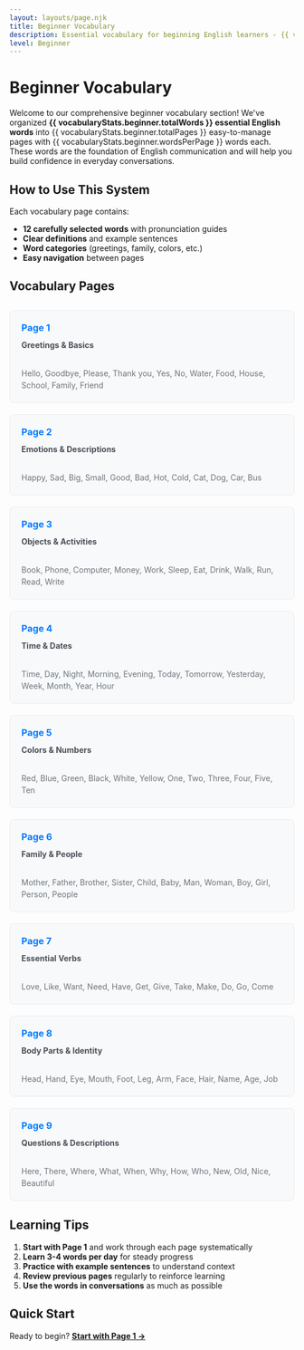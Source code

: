 ```yaml
---
layout: layouts/page.njk
title: Beginner Vocabulary
description: Essential vocabulary for beginning English learners - {{ vocabularyStats.beginner.totalWords }}+ words organized in easy pages
level: Beginner
---
```


# Beginner Vocabulary

Welcome to our comprehensive beginner vocabulary section! We've organized **{{ vocabularyStats.beginner.totalWords }} essential English words** into {{ vocabularyStats.beginner.totalPages }} easy-to-manage pages with {{ vocabularyStats.beginner.wordsPerPage }} words each. These words are the foundation of English communication and will help you build confidence in everyday conversations.

## How to Use This System

Each vocabulary page contains:
- **12 carefully selected words** with pronunciation guides
- **Clear definitions** and example sentences
- **Word categories** (greetings, family, colors, etc.)
- **Easy navigation** between pages

## Vocabulary Pages

<div class="vocabulary-grid">
  <div class="vocabulary-page-card">
    <h3><a href="/vocabulary/beginner/page-1/">Page 1</a></h3>
    <p><strong>Greetings & Basics</strong><br>
    Hello, Goodbye, Please, Thank you, Yes, No, Water, Food, House, School, Family, Friend</p>
  </div>

  <div class="vocabulary-page-card">
    <h3><a href="/vocabulary/beginner/page-2/">Page 2</a></h3>
    <p><strong>Emotions & Descriptions</strong><br>
    Happy, Sad, Big, Small, Good, Bad, Hot, Cold, Cat, Dog, Car, Bus</p>
  </div>

  <div class="vocabulary-page-card">
    <h3><a href="/vocabulary/beginner/page-3/">Page 3</a></h3>
    <p><strong>Objects & Activities</strong><br>
    Book, Phone, Computer, Money, Work, Sleep, Eat, Drink, Walk, Run, Read, Write</p>
  </div>

  <div class="vocabulary-page-card">
    <h3><a href="/vocabulary/beginner/page-4/">Page 4</a></h3>
    <p><strong>Time & Dates</strong><br>
    Time, Day, Night, Morning, Evening, Today, Tomorrow, Yesterday, Week, Month, Year, Hour</p>
  </div>

  <div class="vocabulary-page-card">
    <h3><a href="/vocabulary/beginner/page-5/">Page 5</a></h3>
    <p><strong>Colors & Numbers</strong><br>
    Red, Blue, Green, Black, White, Yellow, One, Two, Three, Four, Five, Ten</p>
  </div>

  <div class="vocabulary-page-card">
    <h3><a href="/vocabulary/beginner/page-6/">Page 6</a></h3>
    <p><strong>Family & People</strong><br>
    Mother, Father, Brother, Sister, Child, Baby, Man, Woman, Boy, Girl, Person, People</p>
  </div>

  <div class="vocabulary-page-card">
    <h3><a href="/vocabulary/beginner/page-7/">Page 7</a></h3>
    <p><strong>Essential Verbs</strong><br>
    Love, Like, Want, Need, Have, Get, Give, Take, Make, Do, Go, Come</p>
  </div>

  <div class="vocabulary-page-card">
    <h3><a href="/vocabulary/beginner/page-8/">Page 8</a></h3>
    <p><strong>Body Parts & Identity</strong><br>
    Head, Hand, Eye, Mouth, Foot, Leg, Arm, Face, Hair, Name, Age, Job</p>
  </div>

  <div class="vocabulary-page-card">
    <h3><a href="/vocabulary/beginner/page-9/">Page 9</a></h3>
    <p><strong>Questions & Descriptions</strong><br>
    Here, There, Where, What, When, Why, How, Who, New, Old, Nice, Beautiful</p>
  </div>
</div>

## Learning Tips

1. **Start with Page 1** and work through each page systematically
2. **Learn 3-4 words per day** for steady progress
3. **Practice with example sentences** to understand context
4. **Review previous pages** regularly to reinforce learning
5. **Use the words in conversations** as much as possible

## Quick Start

Ready to begin? **[Start with Page 1 →](/vocabulary/beginner/page-1/)**

<style>
.vocabulary-grid {
  display: grid;
  grid-template-columns: repeat(auto-fit, minmax(300px, 1fr));
  gap: 20px;
  margin: 30px 0;
}

.vocabulary-page-card {
  background: #f8f9fa;
  border: 1px solid #e9ecef;
  border-radius: 8px;
  padding: 20px;
  transition: box-shadow 0.3s ease;
}

.vocabulary-page-card:hover {
  box-shadow: 0 4px 12px rgba(0,0,0,0.1);
}

.vocabulary-page-card h3 {
  margin: 0 0 10px 0;
  color: #007bff;
}

.vocabulary-page-card h3 a {
  text-decoration: none;
  color: inherit;
}

.vocabulary-page-card h3 a:hover {
  text-decoration: underline;
}

.vocabulary-page-card p {
  margin: 0;
  color: #6c757d;
  line-height: 1.5;
}

.vocabulary-page-card strong {
  color: #495057;
  display: block;
  margin-bottom: 8px;
}
</style>
